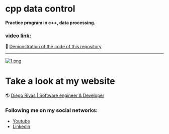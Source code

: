 # cpp data control
**Practice program in c++, data processing.**


### video link: 

:floppy_disk: [Demonstration of the code of this repository](https://www.youtube.com/watch?v=H2CSFti--oU)
                
----

[![1.png](https://i.postimg.cc/vTtCRnVg/1.png)](https://postimg.cc/GT9XGHzd)

# Take a look at my website
 :earth_americas: [Diego Rivas | Software engineer & Developer](http://localhost/ "link title")


### Following me on my social networks: 

- [Youtube](https://www.youtube.com/channel/UCCa6-Hn7aaMg6Oy1q8r6-Fg)
- [Linkedin](http://localhost/ "link title")
